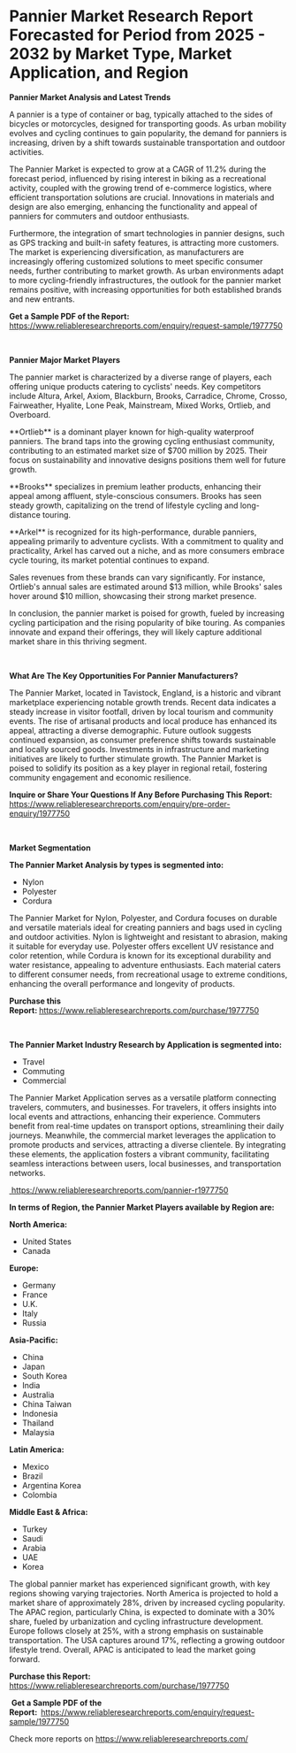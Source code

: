 <p><h1>Pannier Market Research Report Forecasted for Period from 2025 -  2032 by Market Type, Market Application, and Region</h1></p><p><strong>Pannier Market Analysis and Latest Trends</strong></p>
<p><p>A pannier is a type of container or bag, typically attached to the sides of bicycles or motorcycles, designed for transporting goods. As urban mobility evolves and cycling continues to gain popularity, the demand for panniers is increasing, driven by a shift towards sustainable transportation and outdoor activities.</p><p>The Pannier Market is expected to grow at a CAGR of 11.2% during the forecast period, influenced by rising interest in biking as a recreational activity, coupled with the growing trend of e-commerce logistics, where efficient transportation solutions are crucial. Innovations in materials and design are also emerging, enhancing the functionality and appeal of panniers for commuters and outdoor enthusiasts.</p><p>Furthermore, the integration of smart technologies in pannier designs, such as GPS tracking and built-in safety features, is attracting more customers. The market is experiencing diversification, as manufacturers are increasingly offering customized solutions to meet specific consumer needs, further contributing to market growth. As urban environments adapt to more cycling-friendly infrastructures, the outlook for the pannier market remains positive, with increasing opportunities for both established brands and new entrants.</p></p>
<p><strong>Get a Sample PDF of the Report:&nbsp;</strong> <a href="https://www.reliableresearchreports.com/enquiry/request-sample/1977750?utm_campaign=3360&utm_medium=2&utm_source=Github&utm_content=ia&utm_term=05042025&utm_id=pannier">https://www.reliableresearchreports.com/enquiry/request-sample/1977750</a></p>
<p>&nbsp;</p>
<p><strong>Pannier Major Market Players</strong></p>
<p><p>The pannier market is characterized by a diverse range of players, each offering unique products catering to cyclists' needs. Key competitors include Altura, Arkel, Axiom, Blackburn, Brooks, Carradice, Chrome, Crosso, Fairweather, Hyalite, Lone Peak, Mainstream, Mixed Works, Ortlieb, and Overboard. </p><p>**Ortlieb** is a dominant player known for high-quality waterproof panniers. The brand taps into the growing cycling enthusiast community, contributing to an estimated market size of $700 million by 2025. Their focus on sustainability and innovative designs positions them well for future growth.</p><p>**Brooks** specializes in premium leather products, enhancing their appeal among affluent, style-conscious consumers. Brooks has seen steady growth, capitalizing on the trend of lifestyle cycling and long-distance touring.</p><p>**Arkel** is recognized for its high-performance, durable panniers, appealing primarily to adventure cyclists. With a commitment to quality and practicality, Arkel has carved out a niche, and as more consumers embrace cycle touring, its market potential continues to expand.</p><p>Sales revenues from these brands can vary significantly. For instance, Ortlieb's annual sales are estimated around $13 million, while Brooks' sales hover around $10 million, showcasing their strong market presence.</p><p>In conclusion, the pannier market is poised for growth, fueled by increasing cycling participation and the rising popularity of bike touring. As companies innovate and expand their offerings, they will likely capture additional market share in this thriving segment.</p></p>
<p>&nbsp;</p>
<p><strong>What Are The Key Opportunities For Pannier Manufacturers?</strong></p>
<p><p>The Pannier Market, located in Tavistock, England, is a historic and vibrant marketplace experiencing notable growth trends. Recent data indicates a steady increase in visitor footfall, driven by local tourism and community events. The rise of artisanal products and local produce has enhanced its appeal, attracting a diverse demographic. Future outlook suggests continued expansion, as consumer preference shifts towards sustainable and locally sourced goods. Investments in infrastructure and marketing initiatives are likely to further stimulate growth. The Pannier Market is poised to solidify its position as a key player in regional retail, fostering community engagement and economic resilience.</p></p>
<p><strong>Inquire or Share Your Questions If Any Before Purchasing This Report:</strong> <a href="https://www.reliableresearchreports.com/enquiry/pre-order-enquiry/1977750?utm_campaign=3360&utm_medium=2&utm_source=Github&utm_content=ia&utm_term=05042025&utm_id=pannier">https://www.reliableresearchreports.com/enquiry/pre-order-enquiry/1977750</a></p>
<p>&nbsp;</p>
<p><strong>Market Segmentation</strong></p>
<p><strong>The Pannier Market Analysis by types is segmented into:</strong></p>
<p><ul><li>Nylon</li><li>Polyester</li><li>Cordura</li></ul></p>
<p><p>The Pannier Market for Nylon, Polyester, and Cordura focuses on durable and versatile materials ideal for creating panniers and bags used in cycling and outdoor activities. Nylon is lightweight and resistant to abrasion, making it suitable for everyday use. Polyester offers excellent UV resistance and color retention, while Cordura is known for its exceptional durability and water resistance, appealing to adventure enthusiasts. Each material caters to different consumer needs, from recreational usage to extreme conditions, enhancing the overall performance and longevity of products.</p></p>
<p><strong>Purchase this Report:&nbsp;</strong><a href="https://www.reliableresearchreports.com/purchase/1977750?utm_campaign=3360&utm_medium=2&utm_source=Github&utm_content=ia&utm_term=05042025&utm_id=pannier">https://www.reliableresearchreports.com/purchase/1977750</a></p>
<p>&nbsp;</p>
<p><strong>The Pannier Market Industry Research by Application is segmented into:</strong></p>
<p><ul><li>Travel</li><li>Commuting</li><li>Commercial</li></ul></p>
<p><p>The Pannier Market Application serves as a versatile platform connecting travelers, commuters, and businesses. For travelers, it offers insights into local events and attractions, enhancing their experience. Commuters benefit from real-time updates on transport options, streamlining their daily journeys. Meanwhile, the commercial market leverages the application to promote products and services, attracting a diverse clientele. By integrating these elements, the application fosters a vibrant community, facilitating seamless interactions between users, local businesses, and transportation networks.</p></p>
<p><a href="https://www.reliableresearchreports.com/pannier-r1977750?utm_campaign=3360&utm_medium=2&utm_source=Github&utm_content=ia&utm_term=05042025&utm_id=pannier">&nbsp;https://www.reliableresearchreports.com/pannier-r1977750</a></p>
<p><strong>In terms of Region, the Pannier Market Players available by Region are:</strong></p>
<p>
    <p> <strong> North America: </strong>
        <ul>
            <li>United States</li>
            <li>Canada</li>
        </ul>
        </p> 
    <p> <strong> Europe: </strong>
        <ul>
            <li>Germany</li>
            <li>France</li>
            <li>U.K.</li>
            <li>Italy</li>
            <li>Russia</li>
        </ul>
        </p> 
    <p> <strong> Asia-Pacific: </strong>
        <ul>
            <li>China</li>
            <li>Japan</li>
            <li>South Korea</li>
            <li>India</li>
            <li>Australia</li>
            <li>China Taiwan</li>
            <li>Indonesia</li>
            <li>Thailand</li>
            <li>Malaysia</li>
        </ul>
        </p> 
    <p> <strong> Latin America: </strong>
        <ul>
            <li>Mexico</li>
            <li>Brazil</li>
            <li>Argentina Korea</li>
            <li>Colombia</li>
        </ul>
        </p> 
    <p> <strong> Middle East & Africa: </strong>
        <ul>
            <li>Turkey</li>
            <li>Saudi</li>
            <li>Arabia</li>
            <li>UAE</li>
            <li>Korea</li>
        </ul>
    </p>
    </p>
<p><p>The global pannier market has experienced significant growth, with key regions showing varying trajectories. North America is projected to hold a market share of approximately 28%, driven by increased cycling popularity. The APAC region, particularly China, is expected to dominate with a 30% share, fueled by urbanization and cycling infrastructure development. Europe follows closely at 25%, with a strong emphasis on sustainable transportation. The USA captures around 17%, reflecting a growing outdoor lifestyle trend. Overall, APAC is anticipated to lead the market going forward.</p></p>
<p><strong>Purchase this Report: </strong><a href="https://www.reliableresearchreports.com/purchase/1977750?utm_campaign=3360&utm_medium=2&utm_source=Github&utm_content=ia&utm_term=05042025&utm_id=pannier">https://www.reliableresearchreports.com/purchase/1977750</a></p>
<p>&nbsp;<strong>Get a Sample PDF of the Report:&nbsp;&nbsp;</strong><a href="https://www.reliableresearchreports.com/enquiry/request-sample/1977750?utm_campaign=3360&utm_medium=2&utm_source=Github&utm_content=ia&utm_term=05042025&utm_id=pannier">https://www.reliableresearchreports.com/enquiry/request-sample/1977750</a></p>
<p><strong></strong></p>
<p>Check more reports on <a href="https://www.reliableresearchreports.com/?utm_campaign=3360&utm_medium=2&utm_source=Github&utm_content=ia&utm_term=05042025&utm_id=pannier">https://www.reliableresearchreports.com/</a></p>